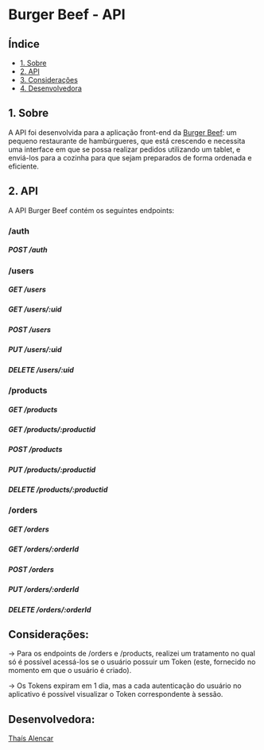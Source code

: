 # Burger Beef - API

## Índice

* [1. Sobre](#1-sobre)
* [2. API](#2-api)
* [3. Considerações](#3-consideracoes)
* [4. Desenvolvedora](#3-desenvolvedora)


## 1. Sobre

A API foi desenvolvida para a aplicação front-end da [Burger Beef](https://burger-beef02.vercel.app/): um pequeno restaurante de hambúrgueres, que está crescendo e necessita uma interface em que se possa realizar pedidos utilizando um tablet, e enviá-los para a cozinha para que sejam preparados de forma ordenada e eficiente.

## 2. API

A API Burger Beef contém os seguintes endpoints:


### /auth
##### POST /auth


### /users
##### GET /users
##### GET /users/:uid
##### POST /users
##### PUT /users/:uid
##### DELETE /users/:uid


### /products
##### GET /products
##### GET /products/:productid
##### POST /products
##### PUT /products/:productid
##### DELETE /products/:productid


### /orders
##### GET /orders
##### GET /orders/:orderId
##### POST /orders
##### PUT /orders/:orderId
##### DELETE /orders/:orderId

## Considerações:

-> Para os endpoints de /orders e /products, realizei um tratamento no qual só é possível acessá-los se o usuário possuir um Token (este, fornecido no momento em que o usuário é criado). 

-> Os Tokens expiram em 1 dia, mas a cada autenticação do usuário no aplicativo é possível visualizar o Token correspondente à sessão.

## Desenvolvedora:

 [Thaís Alencar](https://github.com/alencartha)




